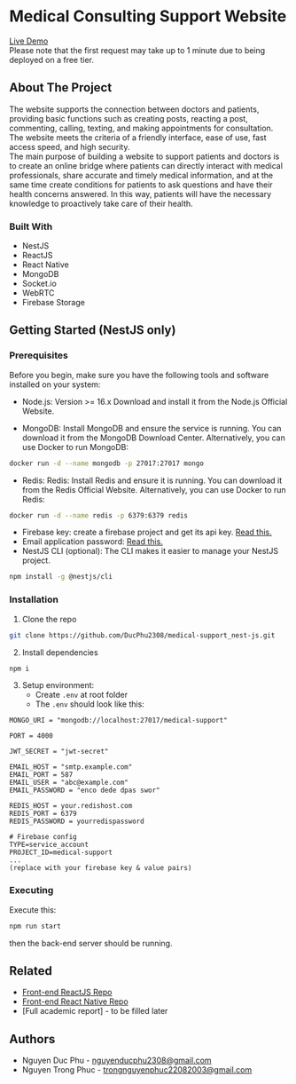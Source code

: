 # Medical Consulting Support Website
[Live Demo](https://supportmedical-reactjs.onrender.com/) <br>
Please note that the first request may take up to 1 minute due to being deployed on a free tier.

## About The Project
The website supports the connection between doctors and patients, providing basic functions such as creating posts, reacting a post, commenting, calling, texting, and making appointments for consultation. The website meets the criteria of a friendly interface, ease of use, fast access speed, and high security. \
The main purpose of building a website to support patients and doctors is to create an online bridge where patients can directly interact with medical professionals, share accurate and timely medical information, and at the same time create conditions for patients to ask questions and have their health concerns answered. In this way, patients will have the necessary knowledge to proactively take care of their health.

### Built With
- NestJS
- ReactJS
- React Native
- MongoDB
- Socket.io
- WebRTC
- Firebase Storage

## Getting Started (NestJS only)
### Prerequisites
Before you begin, make sure you have the following tools and software installed on your system:

- Node.js: Version >= 16.x
Download and install it from the Node.js Official Website.

- MongoDB:
Install MongoDB and ensure the service is running. You can download it from the MongoDB Download Center.
Alternatively, you can use Docker to run MongoDB:

```bash
docker run -d --name mongodb -p 27017:27017 mongo
```
- Redis: Redis:
Install Redis and ensure it is running. You can download it from the Redis Official Website.
Alternatively, you can use Docker to run Redis:

```bash
docker run -d --name redis -p 6379:6379 redis
```
- Firebase key: create a firebase project and get its api key. [Read this.](https://firebase.google.com/docs/projects/api-keys)
- Email application password: [Read this.](https://knowledge.workspace.google.com/kb/how-to-create-app-passwords-000009237)
- NestJS CLI (optional):
The CLI makes it easier to manage your NestJS project.

```bash
npm install -g @nestjs/cli
```

### Installation
1. Clone the repo
``` bash
git clone https://github.com/DucPhu2308/medical-support_nest-js.git
```
2. Install dependencies
``` bash
npm i
```
3. Setup environment: 
    - Create ```.env``` at root folder
    - The ```.env``` should look like this:
```
MONGO_URI = "mongodb://localhost:27017/medical-support"

PORT = 4000

JWT_SECRET = "jwt-secret"

EMAIL_HOST = "smtp.example.com"
EMAIL_PORT = 587
EMAIL_USER = "abc@example.com"
EMAIL_PASSWORD = "enco dede dpas swor"

REDIS_HOST = your.redishost.com
REDIS_PORT = 6379
REDIS_PASSWORD = yourredispassword

# Firebase config
TYPE=service_account
PROJECT_ID=medical-support
...
(replace with your firebase key & value pairs)
```

### Executing
Execute this:
```bash
npm run start
```
then the back-end server should be running.

## Related
- [Front-end ReactJS Repo](https://github.com/galaticwarrior123/SupportMedical_ReactJS)
- [Front-end React Native Repo](https://github.com/DucPhu2308/MedicalSupport_ReactNative)
- [Full academic report] - to be filled later

## Authors
- Nguyen Duc Phu - nguyenducphu2308@gmail.com
- Nguyen Trong Phuc - trongnguyenphuc22082003@gmail.com